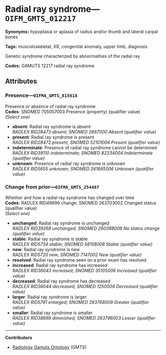 # Radial ray syndrome—`OIFM_GMTS_012217`

**Synonyms:** hypoplasia or aplasia of radius and/or thumb and lateral carpal bones

**Tags:** musculoskeletal, XR, congenital anomaly, upper limb, diagnosis

Genetic syndrome characterized by abnormalities of the radial ray

**Codes:** GAMUTS 12217 radial ray syndrome

## Attributes

### Presence—`OIFMA_GMTS_815618`

Presence or absence of radial ray syndrome  
**Codes**: SNOMED 705057003 Presence (property) (qualifier value)  
*(Select one)*

- **absent**: Radial ray syndrome is absent  
_RADLEX RID28473 absent; SNOMED 2667000 Absent (qualifier value)_
- **present**: Radial ray syndrome is present  
_RADLEX RID28472 present; SNOMED 52101004 Present (qualifier value)_
- **indeterminate**: Presence of radial ray syndrome cannot be determined  
_RADLEX RID39110 indeterminate; SNOMED 82334004 Indeterminate (qualifier value)_
- **unknown**: Presence of radial ray syndrome is unknown  
_RADLEX RID5655 unknown; SNOMED 261665006 Unknown (qualifier value)_

### Change from prior—`OIFMA_GMTS_254467`

Whether and how a radial ray syndrome has changed over time  
**Codes**: RADLEX RID49896 change; SNOMED 263703002 Changed status (qualifier value)  
*(Select one)*

- **unchanged**: Radial ray syndrome is unchanged  
_RADLEX RID39268 unchanged; SNOMED 260388006 No status change (qualifier value)_
- **stable**: Radial ray syndrome is stable  
_RADLEX RID5734 stable; SNOMED 58158008 Stable (qualifier value)_
- **new**: Radial ray syndrome is new  
_RADLEX RID5720 new; SNOMED 7147002 New (qualifier value)_
- **resolved**: Radial ray syndrome seen on a prior exam has resolved  
- **increased**: Radial ray syndrome has increased  
_RADLEX RID36043 increased; SNOMED 35105006 Increased (qualifier value)_
- **decreased**: Radial ray syndrome has decreased  
_RADLEX RID36044 decreased; SNOMED 1250004 Decreased (qualifier value)_
- **larger**: Radial ray syndrome is larger  
_RADLEX RID5791 enlarged; SNOMED 263768009 Greater (qualifier value)_
- **smaller**: Radial ray syndrome is smaller  
_RADLEX RID38669 diminished; SNOMED 263796003 Lesser (qualifier value)_

---

**Contributors**

- [Radiology Gamuts Ontology](https://gamuts.net/) (GMTS)